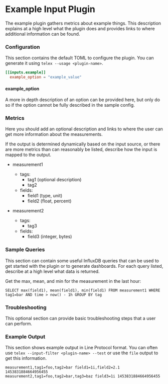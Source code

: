 # Example Input Plugin

The example plugin gathers metrics about example things.  This description
explains at a high level what the plugin does and provides links to where
additional information can be found.

### Configuration

This section contains the default TOML to configure the plugin.  You can
generate it using `telex --usage <plugin-name>`.

```toml
[[inputs.example]]
  example_option = "example_value"
```

#### example_option

A more in depth description of an option can be provided here, but only do so
if the option cannot be fully described in the sample config.

### Metrics

Here you should add an optional description and links to where the user can
get more information about the measurements.

If the output is determined dynamically based on the input source, or there
are more metrics than can reasonably be listed, describe how the input is
mapped to the output.

- measurement1
  - tags:
    - tag1 (optional description)
    - tag2
  - fields:
    - field1 (type, unit)
    - field2 (float, percent)

- measurement2
  - tags:
    - tag3
  - fields:
    - field3 (integer, bytes)

### Sample Queries

This section can contain some useful InfluxDB queries that can be used to get
started with the plugin or to generate dashboards.  For each query listed,
describe at a high level what data is returned.

Get the max, mean, and min for the measurement in the last hour:
```
SELECT max(field1), mean(field1), min(field1) FROM measurement1 WHERE tag1=bar AND time > now() - 1h GROUP BY tag
```

### Troubleshooting

This optional section can provide basic troubleshooting steps that a user can
perform.

### Example Output

This section shows example output in Line Protocol format.  You can often use
`telex --input-filter <plugin-name> --test` or use the `file` output to get
this information.

```
measurement1,tag1=foo,tag2=bar field1=1i,field2=2.1 1453831884664956455
measurement2,tag1=foo,tag2=bar,tag3=baz field3=1i 1453831884664956455
```
